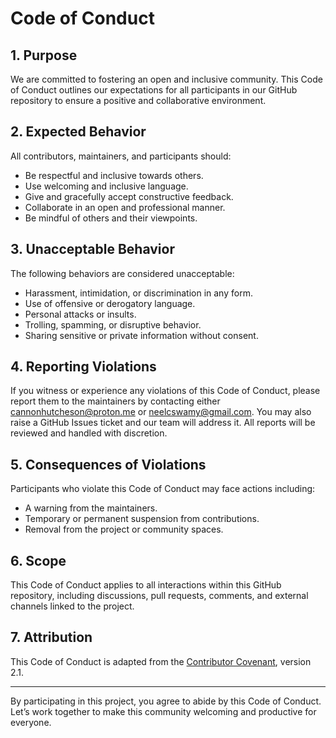 # Code of Conduct

## 1. Purpose

We are committed to fostering an open and inclusive community. This Code of Conduct outlines our expectations for all participants in our GitHub repository to ensure a positive and collaborative environment.

## 2. Expected Behavior

All contributors, maintainers, and participants should:

- Be respectful and inclusive towards others.
- Use welcoming and inclusive language.
- Give and gracefully accept constructive feedback.
- Collaborate in an open and professional manner.
- Be mindful of others and their viewpoints.

## 3. Unacceptable Behavior

The following behaviors are considered unacceptable:

- Harassment, intimidation, or discrimination in any form.
- Use of offensive or derogatory language.
- Personal attacks or insults.
- Trolling, spamming, or disruptive behavior.
- Sharing sensitive or private information without consent.

## 4. Reporting Violations

If you witness or experience any violations of this Code of Conduct, please report them to the maintainers by contacting either cannonhutcheson@proton.me or neelcswamy@gmail.com. You may also raise a GitHub Issues ticket and our team will address it. All reports will be reviewed and handled with discretion.

## 5. Consequences of Violations

Participants who violate this Code of Conduct may face actions including:

- A warning from the maintainers.
- Temporary or permanent suspension from contributions.
- Removal from the project or community spaces.

## 6. Scope

This Code of Conduct applies to all interactions within this GitHub repository, including discussions, pull requests, comments, and external channels linked to the project.

## 7. Attribution

This Code of Conduct is adapted from the [Contributor Covenant](https://www.contributor-covenant.org/), version 2.1.

---

By participating in this project, you agree to abide by this Code of Conduct. Let’s work together to make this community welcoming and productive for everyone.
